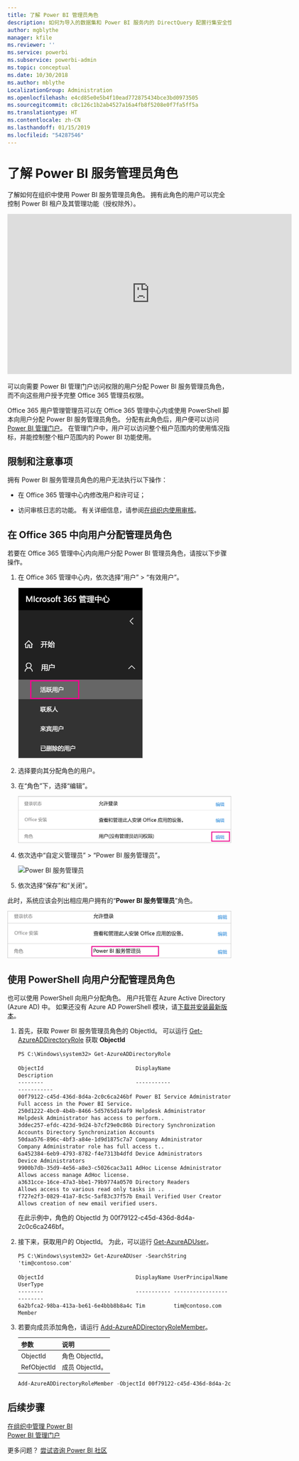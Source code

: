 ```yaml
---
title: 了解 Power BI 管理员角色
description: 如何为导入的数据集和 Power BI 服务内的 DirectQuery 配置行集安全性。
author: mgblythe
manager: kfile
ms.reviewer: ''
ms.service: powerbi
ms.subservice: powerbi-admin
ms.topic: conceptual
ms.date: 10/30/2018
ms.author: mblythe
LocalizationGroup: Administration
ms.openlocfilehash: e4cd85e0e5b4f10ead772875434bce3bd0973505
ms.sourcegitcommit: c8c126c1b2ab4527a16a4fb8f5208e0f7fa5ff5a
ms.translationtype: HT
ms.contentlocale: zh-CN
ms.lasthandoff: 01/15/2019
ms.locfileid: "54287546"
---
```

# <a name="understanding-the-power-bi-service-administrator-role"></a>了解 Power BI 服务管理员角色

了解如何在组织中使用 Power BI 服务管理员角色。 拥有此角色的用户可以完全控制 Power BI 租户及其管理功能（授权除外）。

<iframe width="640" height="360" src="https://www.youtube.com/embed/PQRbdJgEm3k?showinfo=0" frameborder="0" allowfullscreen></iframe>

可以向需要 Power BI 管理门户访问权限的用户分配 Power BI 服务管理员角色，而不向这些用户授予完整 Office 365 管理员权限。

Office 365 用户管理管理员可以在 Office 365 管理中心内或使用 PowerShell 脚本向用户分配 Power BI 服务管理员角色。 分配有此角色后，用户便可以访问 [Power BI 管理门户](service-admin-portal.md)。 在管理门户中，用户可以访问整个租户范围内的使用情况指标，并能控制整个租户范围内的 Power BI 功能使用。

## <a name="limitations-and-considerations"></a>限制和注意事项

拥有 Power BI 服务管理员角色的用户无法执行以下操作：

* 在 Office 365 管理中心内修改用户和许可证；

* 访问审核日志的功能。 有关详细信息，请参阅[在组织内使用审核](service-admin-auditing.md)。

## <a name="assign-users-to-the-admin-role-in-office-365"></a>在 Office 365 中向用户分配管理员角色

若要在 Office 365 管理中心内向用户分配 Power BI 管理员角色，请按以下步骤操作。

1. 在 Office 365 管理中心内，依次选择“用户” > “有效用户”。

    ![Office 365 管理中心](media/service-admin-role/powerbi-admin-users.png)

1. 选择要向其分配角色的用户。

1. 在“角色”下，选择“编辑”。

    ![编辑角色](media/service-admin-role/powerbi-admin-edit-roles.png)

1. 依次选中“自定义管理员” > “Power BI 服务管理员”。

    ![Power BI 服务管理员](media/service-admin-role/powerbi-admin-role.png)

1. 依次选择“保存”和“关闭”。

此时，系统应该会列出相应用户拥有的“**Power BI 服务管理员**”角色。

![角色](media/service-admin-role/powerbi-admin-role-set.png)

## <a name="assign-users-to-the-admin-role-with-powershell"></a>使用 PowerShell 向用户分配管理员角色

也可以使用 PowerShell 向用户分配角色。 用户托管在 Azure Active Directory (Azure AD) 中。 如果还没有 Azure AD PowerShell 模块，请[下载并安装最新版本](https://www.powershellgallery.com/packages/AzureAD/)。

1. 首先，获取 Power BI 服务管理员角色的 ObjectId。 可以运行 [Get-AzureADDirectoryRole](/powershell/module/azuread/get-azureaddirectoryrole) 获取 **ObjectId**

    ```
    PS C:\Windows\system32> Get-AzureADDirectoryRole

    ObjectId                             DisplayName                        Description
    --------                             -----------                        -----------
    00f79122-c45d-436d-8d4a-2c0c6ca246bf Power BI Service Administrator     Full access in the Power BI Service.
    250d1222-4bc0-4b4b-8466-5d5765d14af9 Helpdesk Administrator             Helpdesk Administrator has access to perform..
    3ddec257-efdc-423d-9d24-b7cf29e0c86b Directory Synchronization Accounts Directory Synchronization Accounts
    50daa576-896c-4bf3-a84e-1d9d1875c7a7 Company Administrator              Company Administrator role has full access t..
    6a452384-6eb9-4793-8782-f4e7313b4dfd Device Administrators              Device Administrators
    9900b7db-35d9-4e56-a8e3-c5026cac3a11 AdHoc License Administrator        Allows access manage AdHoc license.
    a3631cce-16ce-47a3-bbe1-79b9774a0570 Directory Readers                  Allows access to various read only tasks in ..
    f727e2f3-0829-41a7-8c5c-5af83c37f57b Email Verified User Creator        Allows creation of new email verified users.
    ```

    在此示例中，角色的 ObjectId 为 00f79122-c45d-436d-8d4a-2c0c6ca246bf。

1. 接下来，获取用户的 ObjectId。 为此，可以运行 [Get-AzureADUser](/powershell/module/azuread/get-azureaduser)。

    ```
    PS C:\Windows\system32> Get-AzureADUser -SearchString 'tim@contoso.com'

    ObjectId                             DisplayName UserPrincipalName      UserType
    --------                             ----------- -----------------      --------
    6a2bfca2-98ba-413a-be61-6e4bbb8b8a4c Tim         tim@contoso.com        Member
    ```

1. 若要向成员添加角色，请运行 [Add-AzureADDirectoryRoleMember](/powershell/module/azuread/add-azureaddirectoryrolemember)。

    | 参数 | 说明 |
    | --- | --- |
    | ObjectId |角色 ObjectId。 |
    | RefObjectId |成员 ObjectId。 |

    ```powershell
    Add-AzureADDirectoryRoleMember -ObjectId 00f79122-c45d-436d-8d4a-2c0c6ca246bf -RefObjectId 6a2bfca2-98ba-413a-be61-6e4bbb8b8a4c
    ```

## <a name="next-steps"></a>后续步骤

[在组织中管理 Power BI](service-admin-administering-power-bi-in-your-organization.md)  
[Power BI 管理门户](service-admin-portal.md)  

更多问题？ [尝试咨询 Power BI 社区](http://community.powerbi.com/)
